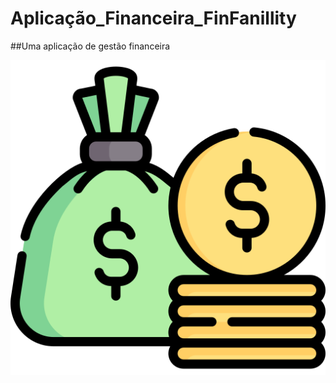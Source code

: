 # Aplicação_Financeira_FinFanillity
##Uma aplicação de gestão financeira

![Fase1](bolsa-de-dinheiro.png)
